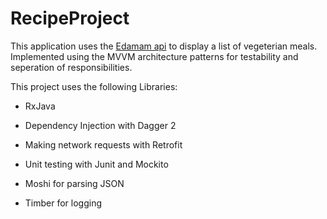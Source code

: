 # RecipeProject

This application uses the [Edamam api](https://developer.edamam.com/) to display a list of vegeterian meals. Implemented using the MVVM architecture patterns for testability and seperation of responsibilities.

This project uses the following Libraries:

  * RxJava

  * Dependency Injection with Dagger 2

  * Making network requests with Retrofit

  * Unit testing with Junit and Mockito

  * Moshi for parsing JSON

  * Timber for logging

